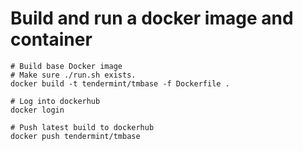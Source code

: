 # Build and run a docker image and container

```
# Build base Docker image
# Make sure ./run.sh exists.
docker build -t tendermint/tmbase -f Dockerfile .

# Log into dockerhub
docker login

# Push latest build to dockerhub
docker push tendermint/tmbase
```
